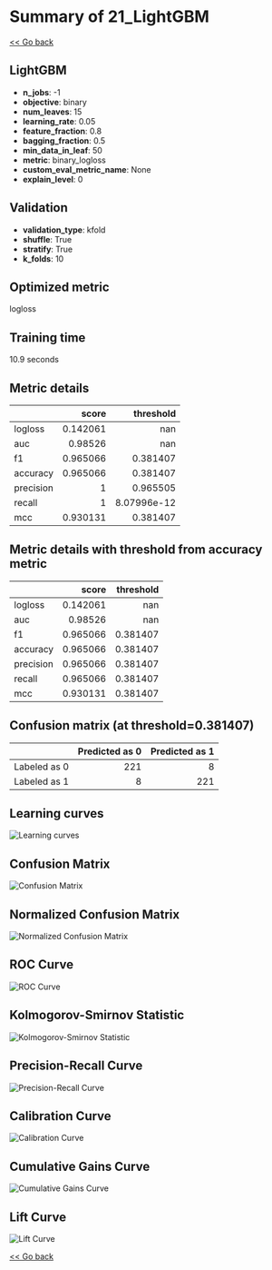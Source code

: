 # Summary of 21_LightGBM

[<< Go back](../README.md)


## LightGBM
- **n_jobs**: -1
- **objective**: binary
- **num_leaves**: 15
- **learning_rate**: 0.05
- **feature_fraction**: 0.8
- **bagging_fraction**: 0.5
- **min_data_in_leaf**: 50
- **metric**: binary_logloss
- **custom_eval_metric_name**: None
- **explain_level**: 0

## Validation
 - **validation_type**: kfold
 - **shuffle**: True
 - **stratify**: True
 - **k_folds**: 10

## Optimized metric
logloss

## Training time

10.9 seconds

## Metric details
|           |    score |     threshold |
|:----------|---------:|--------------:|
| logloss   | 0.142061 | nan           |
| auc       | 0.98526  | nan           |
| f1        | 0.965066 |   0.381407    |
| accuracy  | 0.965066 |   0.381407    |
| precision | 1        |   0.965505    |
| recall    | 1        |   8.07996e-12 |
| mcc       | 0.930131 |   0.381407    |


## Metric details with threshold from accuracy metric
|           |    score |   threshold |
|:----------|---------:|------------:|
| logloss   | 0.142061 |  nan        |
| auc       | 0.98526  |  nan        |
| f1        | 0.965066 |    0.381407 |
| accuracy  | 0.965066 |    0.381407 |
| precision | 0.965066 |    0.381407 |
| recall    | 0.965066 |    0.381407 |
| mcc       | 0.930131 |    0.381407 |


## Confusion matrix (at threshold=0.381407)
|              |   Predicted as 0 |   Predicted as 1 |
|:-------------|-----------------:|-----------------:|
| Labeled as 0 |              221 |                8 |
| Labeled as 1 |                8 |              221 |

## Learning curves
![Learning curves](learning_curves.png)
## Confusion Matrix

![Confusion Matrix](confusion_matrix.png)


## Normalized Confusion Matrix

![Normalized Confusion Matrix](confusion_matrix_normalized.png)


## ROC Curve

![ROC Curve](roc_curve.png)


## Kolmogorov-Smirnov Statistic

![Kolmogorov-Smirnov Statistic](ks_statistic.png)


## Precision-Recall Curve

![Precision-Recall Curve](precision_recall_curve.png)


## Calibration Curve

![Calibration Curve](calibration_curve_curve.png)


## Cumulative Gains Curve

![Cumulative Gains Curve](cumulative_gains_curve.png)


## Lift Curve

![Lift Curve](lift_curve.png)



[<< Go back](../README.md)
